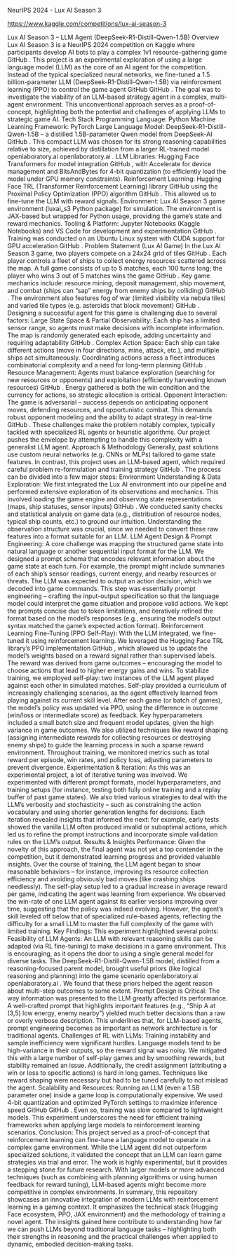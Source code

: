 NeurIPS 2024 - Lux AI Season 3

https://www.kaggle.com/competitions/lux-ai-season-3

Lux AI Season 3 – LLM Agent (DeepSeek-R1-Distill-Qwen-1.5B)
Overview
Lux AI Season 3 is a NeurIPS 2024 competition on Kaggle where participants develop AI bots to play a complex 1v1 resource-gathering game
GitHub
. This project is an experimental exploration of using a large language model (LLM) as the core of an AI agent for the competition. Instead of the typical specialized neural networks, we fine-tuned a 1.5 billion-parameter LLM (DeepSeek-R1-Distill-Qwen-1.5B) via reinforcement learning (PPO) to control the game agent
GitHub
GitHub
. The goal was to investigate the viability of an LLM-based strategy agent in a complex, multi-agent environment. This unconventional approach serves as a proof-of-concept, highlighting both the potential and challenges of applying LLMs to strategic game AI.
Tech Stack
Programming Language: Python
Machine Learning Framework: PyTorch
Large Language Model: DeepSeek-R1-Distill-Qwen-1.5B – a distilled 1.5B-parameter Qwen model from DeepSeek-AI
GitHub
. This compact LLM was chosen for its strong reasoning capabilities relative to size, achieved by distillation from a larger RL-trained model
openlaboratory.ai
openlaboratory.ai
.
LLM Libraries: Hugging Face Transformers for model integration
GitHub
, with Accelerate for device management and BitsAndBytes for 4-bit quantization (to efficiently load the model under GPU memory constraints).
Reinforcement Learning: Hugging Face TRL (Transformer Reinforcement Learning) library
GitHub
 using the Proximal Policy Optimization (PPO) algorithm
GitHub
. This allowed us to fine-tune the LLM with reward signals.
Environment: Lux AI Season 3 game environment (luxai_s3 Python package) for simulation. The environment is JAX-based but wrapped for Python usage, providing the game’s state and reward mechanics.
Tooling & Platform: Jupyter Notebooks (Kaggle Notebooks) and VS Code for development and experimentation
GitHub
. Training was conducted on an Ubuntu Linux system with CUDA support for GPU acceleration
GitHub
.
Problem Statement (Lux AI Game)
In the Lux AI Season 3 game, two players compete on a 24x24 grid of tiles
GitHub
. Each player controls a fleet of ships to collect energy resources scattered across the map. A full game consists of up to 5 matches, each 100 turns long; the player who wins 3 out of 5 matches wins the game
GitHub
. Key game mechanics include: resource mining, deposit management, ship movement, and combat (ships can “sap” energy from enemy ships by colliding)
GitHub
. The environment also features fog of war (limited visibility via nebula tiles) and varied tile types (e.g. asteroids that block movement)
GitHub
. Designing a successful agent for this game is challenging due to several factors:
Large State Space & Partial Observability: Each ship has a limited sensor range, so agents must make decisions with incomplete information. The map is randomly generated each episode, adding uncertainty and requiring adaptability
GitHub
.
Complex Action Space: Each ship can take different actions (move in four directions, mine, attack, etc.), and multiple ships act simultaneously. Coordinating actions across a fleet introduces combinatorial complexity and a need for long-term planning
GitHub
.
Resource Management: Agents must balance exploration (searching for new resources or opponents) and exploitation (efficiently harvesting known resources)
GitHub
. Energy gathered is both the win condition and the currency for actions, so strategic allocation is critical.
Opponent Interaction: The game is adversarial – success depends on anticipating opponent moves, defending resources, and opportunistic combat. This demands robust opponent modeling and the ability to adapt strategy in real-time
GitHub
.
These challenges make the problem notably complex, typically tackled with specialized RL agents or heuristic algorithms. Our project pushes the envelope by attempting to handle this complexity with a generalist LLM agent.
Approach & Methodology
Generally, past solutions use custom neural networks (e.g. CNNs or MLPs) tailored to game state features. In contrast, this project uses an LLM-based agent, which required careful problem re-formulation and training strategy
GitHub
. The process can be divided into a few major steps:
Environment Understanding & Data Exploration: We first integrated the Lux AI environment into our pipeline and performed extensive exploration of its observations and mechanics. This involved loading the game engine and observing state representations (maps, ship statuses, sensor inputs)
GitHub
. We conducted sanity checks and statistical analysis on game data (e.g., distribution of resource nodes, typical ship counts, etc.) to ground our intuition. Understanding the observation structure was crucial, since we needed to convert these raw features into a format suitable for an LLM.
LLM Agent Design & Prompt Engineering: A core challenge was mapping the structured game state into natural language or another sequential input format for the LLM. We designed a prompt schema that encodes relevant information about the game state at each turn. For example, the prompt might include summaries of each ship’s sensor readings, current energy, and nearby resources or threats. The LLM was expected to output an action decision, which we decoded into game commands. This step was essentially prompt engineering – crafting the input-output specification so that the language model could interpret the game situation and propose valid actions. We kept the prompts concise due to token limitations, and iteratively refined the format based on the model’s responses (e.g., ensuring the model’s output syntax matched the game’s expected action format).
Reinforcement Learning Fine-Tuning (PPO Self-Play): With the LLM integrated, we fine-tuned it using reinforcement learning. We leveraged the Hugging Face TRL library’s PPO implementation
GitHub
, which allowed us to update the model’s weights based on a reward signal rather than supervised labels. The reward was derived from game outcomes – encouraging the model to choose actions that lead to higher energy gains and wins. To stabilize training, we employed self-play: two instances of the LLM agent played against each other in simulated matches. Self-play provided a curriculum of increasingly challenging scenarios, as the agent effectively learned from playing against its current skill level. After each game (or batch of games), the model’s policy was updated via PPO, using the difference in outcome (win/loss or intermediate score) as feedback. Key hyperparameters included a small batch size and frequent model updates, given the high variance in game outcomes. We also utilized techniques like reward shaping (assigning intermediate rewards for collecting resources or destroying enemy ships) to guide the learning process in such a sparse reward environment. Throughout training, we monitored metrics such as total reward per episode, win rates, and policy loss, adjusting parameters to prevent divergence.
Experimentation & Iteration: As this was an experimental project, a lot of iterative tuning was involved. We experimented with different prompt formats, model hyperparameters, and training setups (for instance, testing both fully online training and a replay buffer of past game states). We also tried various strategies to deal with the LLM’s verbosity and stochasticity – such as constraining the action vocabulary and using shorter generation lengths for decisions. Each iteration revealed insights that informed the next: for example, early tests showed the vanilla LLM often produced invalid or suboptimal actions, which led us to refine the prompt instructions and incorporate simple validation rules on the LLM’s output.
Results & Insights
Performance: Given the novelty of this approach, the final agent was not yet a top contender in the competition, but it demonstrated learning progress and provided valuable insights. Over the course of training, the LLM agent began to show reasonable behaviors – for instance, improving its resource collection efficiency and avoiding obviously bad moves (like crashing ships needlessly). The self-play setup led to a gradual increase in average reward per game, indicating the agent was learning from experience. We observed the win-rate of one LLM agent against its earlier versions improving over time, suggesting that the policy was indeed evolving. However, the agent’s skill leveled off below that of specialized rule-based agents, reflecting the difficulty for a small LLM to master the full complexity of the game with limited training. Key Findings: This experiment highlighted several points:
Feasibility of LLM Agents: An LLM with relevant reasoning skills can be adapted (via RL fine-tuning) to make decisions in a game environment. This is encouraging, as it opens the door to using a single general model for diverse tasks. The DeepSeek-R1-Distill-Qwen-1.5B model, distilled from a reasoning-focused parent model, brought useful priors (like logical reasoning and planning) into the game scenario
openlaboratory.ai
openlaboratory.ai
. We found that these priors helped the agent reason about multi-step outcomes to some extent.
Prompt Design is Critical: The way information was presented to the LLM greatly affected its performance. A well-crafted prompt that highlights important features (e.g., “Ship A at (3,5) low energy, enemy nearby”) yielded much better decisions than a raw or overly verbose description. This underlines that, for LLM-based agents, prompt engineering becomes as important as network architecture is for traditional agents.
Challenges of RL with LLMs: Training instability and sample inefficiency were significant hurdles. Language models tend to be high-variance in their outputs, so the reward signal was noisy. We mitigated this with a large number of self-play games and by smoothing rewards, but stability remained an issue. Additionally, the credit assignment (attributing a win or loss to specific actions) is hard in long games. Techniques like reward shaping were necessary but had to be tuned carefully to not mislead the agent.
Scalability and Resources: Running an LLM (even a 1.5B parameter one) inside a game loop is computationally expensive. We used 4-bit quantization and optimized PyTorch settings to maximize inference speed
GitHub
GitHub
. Even so, training was slow compared to lightweight models. This experiment underscores the need for efficient training frameworks when applying large models to reinforcement learning scenarios.
Conclusion: This project served as a proof-of-concept that reinforcement learning can fine-tune a language model to operate in a complex game environment. While the LLM agent did not outperform specialized solutions, it validated the concept that an LLM can learn game strategies via trial and error. The work is highly experimental, but it provides a stepping stone for future research. With larger models or more advanced techniques (such as combining with planning algorithms or using human feedback for reward tuning), LLM-based agents might become more competitive in complex environments. In summary, this repository showcases an innovative integration of modern LLMs with reinforcement learning in a gaming context. It emphasizes the technical stack (Hugging Face ecosystem, PPO, JAX environment) and the methodology of training a novel agent. The insights gained here contribute to understanding how far we can push LLMs beyond traditional language tasks – highlighting both their strengths in reasoning and the practical challenges when applied to dynamic, embodied decision-making tasks.
